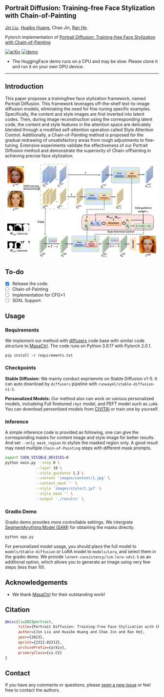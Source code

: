 ## Portrait Diffusion: Training-free Face Stylization with Chain-of-Painting
[Jin Liu](https://github.com/liujin112), [Huaibo Huang](https://scholar.google.com/citations?user=XMvLciUAAAAJ&hl=en&oi=sra), Chao Jin, [Ran He](https://scholar.google.com/citations?user=ayrg9AUAAAAJ&hl=en&oi=sra).

Pytorch implementation of [Portrait Diffusion: Training-free Face Stylization with Chain-of-Painting](https://arxiv.org/abs/2312.02212)



[![arXiv](https://img.shields.io/badge/ArXiv-2312.02212-brightgreen)](https://arxiv.org/abs/2312.02212) 
[![demo](https://img.shields.io/badge/Demo-Hugging%20Face-brightgreen)](https://huggingface.co/spaces/Jinl/PortraitDiffusion)


- The HuggingFace demo runs on a CPU and may be slow. Please clone it and run it on your own GPU device.
---

## Introduction

This paper proposes a trainingfree face stylization framework, named Portrait Diffusion. This framework leverages off-the-shelf text-to-image diffusion models, eliminating the need for fine-tuning specific examples. Specifically, the content and style images are first inverted into latent codes. Then, during image reconstruction using the corresponding latent code, the content and style features in the attention space are delicately blended through a modified self-attention operation called Style Attention Control. Additionally, a Chain-of-Painting method is proposed for the gradual redrawing of unsatisfactory areas from rough adjustments to fine-tuning. Extensive experiments validate the effectiveness of our Portrait Diffusion method and demonstrate the superiority of Chain-ofPainting in achieving precise face stylization.

![](./diagrams/methods.png)

## To-do

- [x] Release the code.
- [ ] Chain-of-Painting
- [ ] Implementation for CFG>1
- [ ] SDXL Support
<!-- - [ ] Integrate with Webui -->

## Usage

### Requirements
We implement our method with [diffusers](https://github.com/huggingface/diffusers) code base with similar code structure to [MasaCtrl](https://github.com/TencentARC/MasaCtrl). The code runs on Python 3.9.17 with Pytorch 2.0.1.

```base
pip install -r requirements.txt
```

### Checkpoints

**Stable Diffusion:**
We mainly conduct expriemnts on Stable Diffusion v1-5. It can auto download by `diffusers` pipeline with `runwayml/stable-diffusion-v1-5`.

**Personalized Models:**
Our method also can work on various personalized models, includeing Full finetuned `ckpt` model, and PEFT model such as `LoRA`. You can download personlized models from [CIVITAI](https://civitai.com/) or train one by yourself.


### Inference
A simple inference code is provided as following, one can give the corresponding masks for content image and style image for better results. And set `--only_mask_region` to stylize the masked region only. A good result may need multiple `Chain-of-Painting` steps with different mask prompts.

```bash
export CUDA_VISIBLE_DEVICES=0
python main.py --step 0 \
              --layer 10 \
              --style_guidance 1.2 \
              --content 'images/content/1.jpg' \
              --content_mask '' \
              --style 'images/style/1.jpf' \
              --style_mask '' \
              --output './results' \
```



### Gradio Demo
Gradio demo provides more controllable settings. We intergrate [SegmentAnything Model (SAM)](https://github.com/facebookresearch/segment-anything) for obtaining the masks directly.

```bash
python app.py
```

For personalized model usage, you should place the full model to `models/Stable-diffusion` or LoRA model to `models/Lora`, and select them in the gradio demo. We provide `latent-consistency/lcm-lora-sdv1-5` as an additional option, which allows you to generate an image using very few steps (less than 10).



## Acknowledgements
- We thank [MasaCtrl](https://github.com/TencentARC/MasaCtrl) for their outstanding work!


## Citation

```bibtex
@misc{liu2023portrait,
      title={Portrait Diffusion: Training-free Face Stylization with Chain-of-Painting}, 
      author={Jin Liu and Huaibo Huang and Chao Jin and Ran He},
      year={2023},
      eprint={2312.02212},
      archivePrefix={arXiv},
      primaryClass={cs.CV}
}
```


## Contact

If you have any comments or questions, please [open a new issue](https://github.com/liujin112/PortraitDiffusion/issues/new/choose) or feel free to contact the authors.
